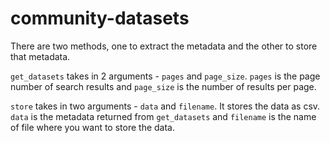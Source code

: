 # community-datasets

There are two methods, one to extract the metadata and the other to store that metadata.

```get_datasets``` takes in 2 arguments - ```pages``` and ```page_size```.
```pages``` is the page number of search results and ```page_size``` is the number of results per page.

```store``` takes in two arguments - ```data``` and ```filename```. It stores the data as csv.
```data``` is the metadata returned from ```get_datasets``` and ```filename``` is the name of file where you want to store the data.
